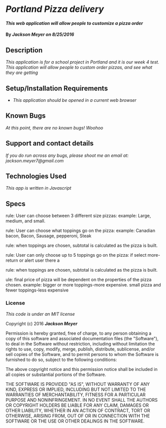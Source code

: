 # _Portland Pizza delivery_

#### _This web application will allow people to customize a pizza order_

#### By _**Jackson Meyer** on 8/25/2016_

## Description

_This application is for a school project in Portland and it is our week 4 test. This application will allow people to custom order pizzas, and see what they are getting_

## Setup/Installation Requirements

* _This application should be opened in a current web browser_

## Known Bugs

_At this point, there are no known bugs! Woohoo_

## Support and contact details

_If you do run across any bugs, please shoot me an email at:
jackson.meyer7@gmail.com_

## Technologies Used

_This app is written in Javascript_

## Specs

rule: User can choose between 3 different size pizzas: example: Large, medium, and small.

rule: User can choose what toppings go on the pizza:
example: Canadian bacon, Bacon, Sausage, pepperoni, Steak

rule: when toppings are chosen, subtotal is calculated as the pizza is built.

rule: User can only choose up to 5 toppings go on the pizza:
if select more-return or alert user there a

rule: when toppings are chosen, subtotal is calculated as the pizza is built.

ule: final price of pizza will be dependent on the properties of the pizza chosen.
example: bigger or more toppings-more expensive. small pizza and fewer toppings-less expensive

### License

*This code is under an MIT license*

Copyright (c) 2016 **_Jackson Meyer_**


Permission is hereby granted, free of charge, to any person obtaining a copy of this software and associated documentation files (the "Software"), to deal in the Software without restriction, including without limitation the rights to use, copy, modify, merge, publish, distribute, sublicense, and/or sell copies of the Software, and to permit persons to whom the Software is furnished to do so, subject to the following conditions:

The above copyright notice and this permission notice shall be included in all copies or substantial portions of the Software.

THE SOFTWARE IS PROVIDED "AS IS", WITHOUT WARRANTY OF ANY KIND, EXPRESS OR IMPLIED, INCLUDING BUT NOT LIMITED TO THE WARRANTIES OF MERCHANTABILITY, FITNESS FOR A PARTICULAR PURPOSE AND NONINFRINGEMENT. IN NO EVENT SHALL THE AUTHORS OR COPYRIGHT HOLDERS BE LIABLE FOR ANY CLAIM, DAMAGES OR OTHER LIABILITY, WHETHER IN AN ACTION OF CONTRACT, TORT OR OTHERWISE, ARISING FROM, OUT OF OR IN CONNECTION WITH THE SOFTWARE OR THE USE OR OTHER DEALINGS IN THE SOFTWARE.
